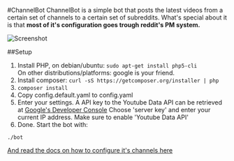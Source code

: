 #ChannelBot
ChannelBot is a simple bot that posts the latest videos from a certain set of channels to a certain set of subreddits.
What's special about it is that **most of it's configuration goes trough reddit's PM system.**
  
![Screenshot](http://i.imgur.com/FkqlHLq.png)
  
##Setup
1. Install PHP, on debian/ubuntu:  ```sudo apt-get install php5-cli```  
On other distributions/platforms: google is your friend.  
2. Install composer:  ```curl -sS https://getcomposer.org/installer | php```  
3. ```composer install```
4. Copy config.default.yaml to config.yaml
5. Enter your settings.
A API key to the Youtube Data API can be retrieved at [Google's Developer Console](http://console.developers.google.com)
Choose 'server key' and enter your current IP address.
Make sure to enable 'Youtube Data API'
6. Done. Start the bot with:
```
./bot
```
[And read the docs on how to configure it's channels here](http://www.reddit.com/r/ChannelBot/wiki/api)
